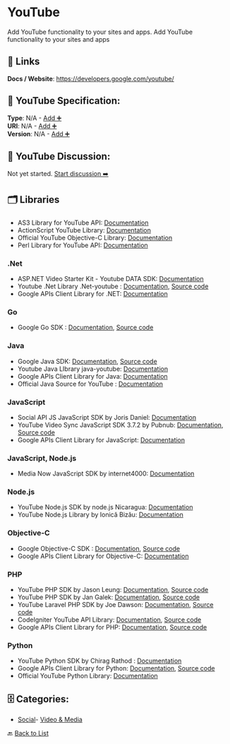 # YouTube

Add YouTube functionality to your sites and apps. Add YouTube functionality to your sites and apps

##  🔗 Links
**Docs / Website**: https://developers.google.com/youtube/

## 🧬 YouTube Specification:
**Type**: N/A - [Add ➕](https://github.com/apis-list/apis-list/edit/main/apis.yaml#L22710)  
**URI**: N/A - [Add ➕](https://github.com/apis-list/apis-list/edit/main/apis.yaml#L22710)  
**Version**: N/A - [Add ➕](https://github.com/apis-list/apis-list/edit/main/apis.yaml#L22710)

## 💬 YouTube Discussion:
Not yet started. [Start discussion ➡️](https://github.com/apis-list/apis-list/discussions/new)

## 🗂️ Libraries
### 
- AS3 Library for YouTube API: [Documentation](http://code.google.com/p/as3youtubelib/)
- ActionScript YouTube Library: [Documentation](http://code.google.com/p/as3-youtube-data-api/)
- Official YouTube Objective-C Library: [Documentation](http://code.google.com/p/gdata-objectivec-client/)
- Perl Library for YouTube API: [Documentation](http://search.cpan.org/~yoshida/WebService-YouTube/)
### .Net
- ASP.NET Video Starter Kit - Youtube DATA SDK: [Documentation](http://www.mediasoftpro.com/video-starter-kit/youtube-sdk.html)
- Youtube .Net Library .Net-youtube : [Documentation](https://developers.google.com/api-client-library/dotnet/apis/youtube/v3), [Source code](http://www.nuget.org/packages/Google.Apis.Tasks.v1/)
- Google APIs Client Library for .NET: [Documentation](https://developers.google.com/api-client-library/dotnet/)
### Go
- Google Go SDK : [Documentation](https://github.com/google/google-api-go-client/blob/master/GettingStarted.md), [Source code](https://github.com/google/google-api-go-client)
### Java
- Google Java SDK: [Documentation](https://developers.google.com/api-client-library/java/), [Source code](https://developers.google.com/api-client-library/java/google-api-java-client/dev-guide)
- Youtube Java LIbrary java-youtube: [Documentation](https://github.com/google/google-api-java-client)
- Google APIs Client Library for Java: [Documentation](https://code.google.com/p/google-api-java-client/)
- Official Java Source for YouTube : [Documentation](http://code.google.com/apis/youtube/developers_guide_java.html)
### JavaScript
- Social API JS JavaScript SDK by Joris Daniel: [Documentation](https://github.com/yoriiis/social-api.js)
- YouTube Video Sync JavaScript SDK 3.7.2 by Pubnub: [Documentation](http://pubnub.github.io/video-sync/), [Source code](http://www.pubnub.com/docs/javascript/javascript-sdk.html)
- Google APIs Client Library for JavaScript: [Documentation](https://developers.google.com/api-client-library/javascript/)
### JavaScript, Node.js
- Media Now JavaScript SDK by internet4000: [Documentation](https://github.com/internet4000/media-now)
### Node.js
- YouTube Node.js SDK by node.js Nicaragua: [Documentation](https://github.com/nodenica/youtube-node)
- YouTube Node.js Library by Ionică Bizău: [Documentation](https://github.com/IonicaBizau/youtube-api)
### Objective-C
- Google Objective-C SDK : [Documentation](https://github.com/google/google-api-objectivec-client-for-rest/wiki), [Source code](https://github.com/google/google-api-objectivec-client-for-rest)
- Google APIs Client Library for Objective-C: [Documentation](https://code.google.com/p/google-api-objectivec-client/)
### PHP
- YouTube PHP SDK by Jason Leung: [Documentation](https://github.com/madcoda/php-youtube-api), [Source code](https://github.com/madcoda/php-youtube-api)
- YouTube PHP SDK by Jan Galek: [Documentation](https://packagist.org/packages/galek/youtube-api), [Source code](https://github.com/JanGalek/YoutubeAPI)
- YouTube Laravel PHP SDK by Joe Dawson: [Documentation](https://packagist.org/packages/dawson/youtube), [Source code](https://github.com/JoeDawson/youtube)
- CodeIgniter YouTube API Library: [Documentation](https://developers.google.com/youtube/articles/codeigniter_library?csw=1), [Source code](https://github.com/jimdoescode/CodeIgniter-YouTube-API-Library)
- Google APIs Client Library for PHP: [Documentation](https://developers.google.com/api-client-library/php/), [Source code](https://github.com/google/google-api-php-client)
### Python
- YouTube Python SDK by Chirag Rathod : [Documentation](https://github.com/srcecde/python-youtube-api)
- Google APIs Client Library for Python: [Documentation](https://developers.google.com/api-client-library/python/), [Source code](https://code.google.com/p/google-api-python-client/downloads/list)
- Official YouTube Python Library: [Documentation](http://code.google.com/apis/youtube/developers_guide_python.html)


## 🗄️ Categories:
- [Social](https://github.com/apis-list/apis-list#social-)- [Video & Media](https://github.com/apis-list/apis-list#video--media-)

🔙  [Back to List](https://github.com/apis-list/apis-list)
